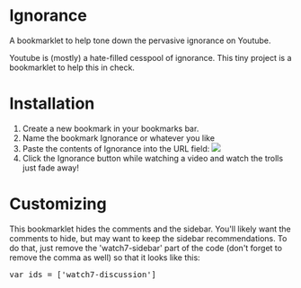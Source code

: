 Ignorance
=========

A bookmarklet to help tone down the pervasive ignorance on Youtube.

Youtube is (mostly) a hate-filled cesspool of ignorance. This tiny project is a bookmarklet to help this in check. 

Installation
============

  1. Create a new bookmark in your bookmarks bar. 
  2. Name the bookmark Ignorance or whatever you like
  3. Paste the contents of Ignorance into the URL field: <img src="http://f.cl.ly/items/2k050c2h1J1U1h3L2q41/Screen%20Shot%202012-12-27%20at%2011.05.14%20AM.png">
  4. Click the Ignorance button while watching a video and watch the trolls just fade away!

Customizing
============

This bookmarklet hides the comments and the sidebar. You'll likely want the comments to hide, but may want to keep the sidebar recommendations. To do that, just remove the 'watch7-sidebar' part of the code (don't forget to remove the comma as well) so that it looks like this: 

<pre>
var ids = ['watch7-discussion']
</pre>

